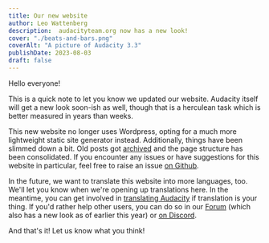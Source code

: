 ```yaml
---
title: Our new website
author: Leo Wattenberg
description:  audacityteam.org now has a new look!
cover: "./beats-and-bars.png"
coverAlt: "A picture of Audacity 3.3"
publishDate: 2023-08-03
draft: false
---
```


Hello everyone!

This is a quick note to let you know we updated our website. Audacity itself will get a new look soon-ish as well, though that is a herculean task which is better measured in years than weeks.

This new website no longer uses Wordpress, opting for a much more lightweight static site generator instead. Additionally, things have been slimmed down a bit. Old posts got [archived](https://archive.org/details/posts.audacity.WordPress.2023-09-11) and the page structure has been consolidated. If you encounter any issues or have suggestions for this website in particular, feel free to raise an issue [on Github](https://github.com/audacity/audacity.github.io/issues). 

In the future, we want to translate this website into more languages, too. We'll let you know when we're opening up translations here. In the meantime, you can get involved in [translating Audacity](https://support.audacityteam.org/community/contributing/translating) if translation is your thing. If you'd rather help other users, you can do so in our [Forum](https://forum.audacityteam.org/) (which also has a new look as of earlier this year) or [on Discord](https://discord.gg/audacity).

And that's it! Let us know what you think! 
